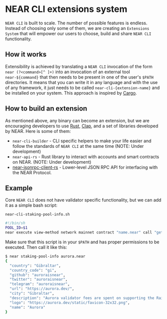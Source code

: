 # NEAR CLI extensions system
`NEAR CLI` is built to scale. The number of possible features is endless. Instead of choosing only some of them, we are creating an `Extensions System` that will empower our users to choose, build and share `NEAR CLI` functionality.

## How it works
Extensibility is achieved by translating a `NEAR CLI` invocation of the form `near (?<command>[^ ]+)` into an invocation of an external tool `near-${command}` that then needs to be present in one of the user's `$PATH` directories.
It means that you can write it in any language and with the use of any framework, it just needs to be called `near-cli-{extension-name}` and be installed on your system. This approach is inspired by [Cargo](https://github.com/rust-lang/cargo).

## How to build an extension
As mentioned above, any binary can become an extension, but we are encouraging developers to use [Rust](https://www.rust-lang.org/), [Clap](https://docs.rs/clap/2.33.0/clap/), and a set of libraries developed by NEAR. Here is some of them:
- `near-cli-builder` - CLI specific helpers to make your life easier and follow the standards of `NEAR CLI` at the same time (NOTE: Under development)
- `near-api-rs` - Rust library to interact with accounts and smart contracts on NEAR. (NOTE: Under development)
- [near-jsonrpc-client-rs](https://github.com/near/near-jsonrpc-client-rs) - Lower-level JSON RPC API for interfacing with the NEAR Protocol.

## Example
Core `NEAR CLI` does not have validator specific functionality, but we can add it as a simple bash script:

`near-cli-staking-pool-info.sh`
```bash
#!/bin/sh
POOL_ID=$1
near execute view-method network mainnet contract "name.near" call "get_fields_by_pool" '{"pool_id": "'"$POOL_ID"'"}' at-final-block
```

Make sure that this script is in your `$PATH` and has proper permissions to be executed. Then call it like this:

```bash
$ near staking-pool-info aurora.near
{
  "country": "Gibraltar",
  "country_code": "gi",
  "github": "auroraisnear",
  "twitter": "auroraisnear",
  "telegram": "auroraisnear",
  "url": "https://aurora.dev/",
  "city": "Gibraltar",
  "description": "Aurora validator fees are spent on supporting the Rainbow Bridge infrastructure, keeping the bridge free and accessible to everyone (except for the gas fees).",
  "logo": "https://aurora.dev/static/favicon-32x32.png",
  "name": "Aurora"
}
```
<!-- TODO: add example written in Rust when it will be available -->